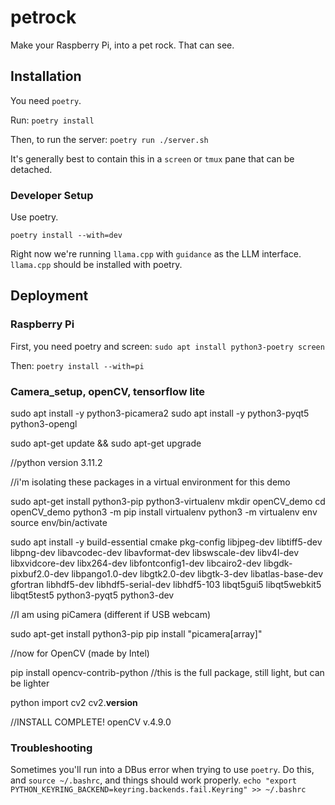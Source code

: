 

# petrock
Make your Raspberry Pi, into a pet rock. That can see.

## Installation
You need `poetry`.

Run:
`poetry install`

Then, to run the server:
`poetry run ./server.sh`

It's generally best to contain this in a `screen` or `tmux` pane that can be detached.

### Developer Setup
Use poetry.

`poetry install --with=dev`

Right now we're running `llama.cpp` with `guidance` as the LLM interface. `llama.cpp` should be installed with poetry.

## Deployment

### Raspberry Pi
First, you need poetry and screen:
`sudo apt install python3-poetry screen`

Then:
`poetry install --with=pi`

### Camera_setup, openCV, tensorflow lite

sudo apt install -y python3-picamera2
sudo apt install -y python3-pyqt5 python3-opengl

sudo apt-get update && sudo apt-get upgrade 

//python version 3.11.2

//i'm isolating these packages in a virtual environment for this demo

sudo apt-get install python3-pip python3-virtualenv
mkdir openCV_demo
cd openCV_demo
python3 -m pip install virtualenv
python3 -m virtualenv env
source env/bin/activate

sudo apt install -y build-essential cmake pkg-config libjpeg-dev libtiff5-dev libpng-dev libavcodec-dev libavformat-dev libswscale-dev libv4l-dev libxvidcore-dev libx264-dev libfontconfig1-dev libcairo2-dev libgdk-pixbuf2.0-dev libpango1.0-dev libgtk2.0-dev libgtk-3-dev libatlas-base-dev gfortran libhdf5-dev libhdf5-serial-dev libhdf5-103 libqt5gui5 libqt5webkit5 libqt5test5 python3-pyqt5 python3-dev

//I am using piCamera (different if USB webcam)

sudo apt-get install python3-pip 
pip install "picamera[array]"

//now for OpenCV (made by Intel)

pip install opencv-contrib-python  //this is the full package, still light, but can be lighter

python
import cv2
cv2.__version__

//INSTALL COMPLETE! openCV v.4.9.0


### Troubleshooting
Sometimes you'll run into a DBus error when trying to use `poetry`. Do this, and `source ~/.bashrc`, and things should work properly.
`echo "export PYTHON_KEYRING_BACKEND=keyring.backends.fail.Keyring" >> ~/.bashrc`


